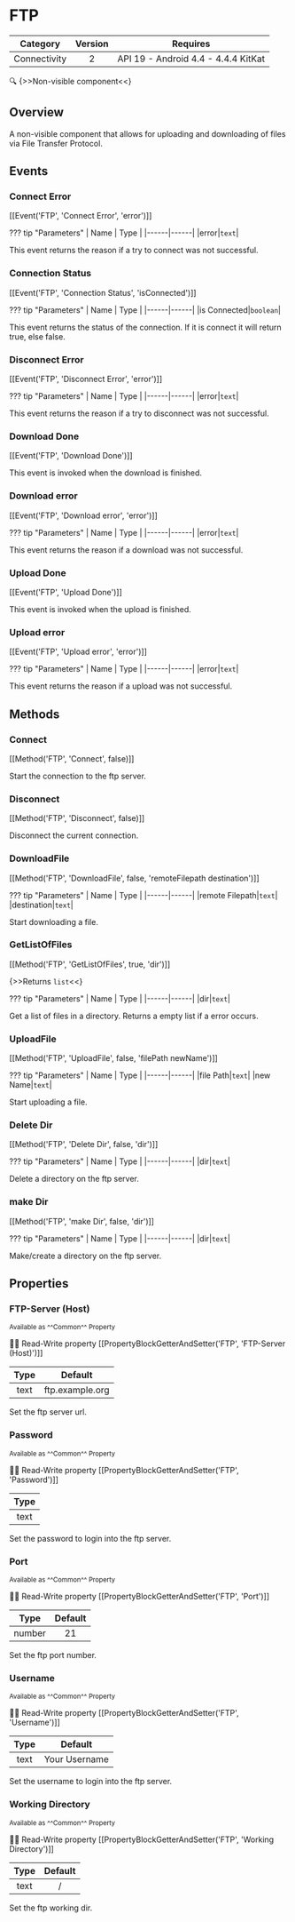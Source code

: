 # FTP

| Category | Version | Requires |
|:--------:|:-------:|:--------:|
|Connectivity|2|API 19 - Android 4.4 - 4.4.4 KitKat|

:mag: {>>Non-visible component<<}

## Overview

A non-visible component that allows for uploading and downloading of files via File Transfer Protocol.

## Events

### Connect Error

[[Event('FTP', 'Connect Error', 'error')]]

??? tip "Parameters"
    | Name | Type |
    |------|------|
    |error|`text`|


This event returns the reason if a try to connect was not successful.

### Connection Status

[[Event('FTP', 'Connection Status', 'isConnected')]]

??? tip "Parameters"
    | Name | Type |
    |------|------|
    |is Connected|`boolean`|


This event returns the status of the connection. If it is connect it will return true, else false.

### Disconnect Error

[[Event('FTP', 'Disconnect Error', 'error')]]

??? tip "Parameters"
    | Name | Type |
    |------|------|
    |error|`text`|


This event returns the reason if a try to disconnect was not successful.

### Download Done

[[Event('FTP', 'Download Done')]]

This event is invoked when the download is finished.

### Download error

[[Event('FTP', 'Download error', 'error')]]

??? tip "Parameters"
    | Name | Type |
    |------|------|
    |error|`text`|


This event returns the reason if a download was not successful.

### Upload Done

[[Event('FTP', 'Upload Done')]]

This event is invoked when the upload is finished.

### Upload error

[[Event('FTP', 'Upload error', 'error')]]

??? tip "Parameters"
    | Name | Type |
    |------|------|
    |error|`text`|


This event returns the reason if a upload was not successful.

## Methods

### Connect

[[Method('FTP', 'Connect', false)]]

Start the connection to the ftp server.

### Disconnect

[[Method('FTP', 'Disconnect', false)]]

Disconnect the current connection.

### DownloadFile

[[Method('FTP', 'DownloadFile', false, 'remoteFilepath destination')]]

??? tip "Parameters"
    | Name | Type |
    |------|------|
    |remote Filepath|`text`|
    |destination|`text`|


Start downloading a file.

### GetListOfFiles

[[Method('FTP', 'GetListOfFiles', true, 'dir')]]

{>>Returns `list`<<}

??? tip "Parameters"
    | Name | Type |
    |------|------|
    |dir|`text`|


Get a list of files in a directory. Returns a empty list if a error occurs.

### UploadFile

[[Method('FTP', 'UploadFile', false, 'filePath newName')]]

??? tip "Parameters"
    | Name | Type |
    |------|------|
    |file Path|`text`|
    |new Name|`text`|


Start uploading a file.

### Delete Dir

[[Method('FTP', 'Delete Dir', false, 'dir')]]

??? tip "Parameters"
    | Name | Type |
    |------|------|
    |dir|`text`|


Delete a directory on the ftp server.

### make Dir

[[Method('FTP', 'make Dir', false, 'dir')]]

??? tip "Parameters"
    | Name | Type |
    |------|------|
    |dir|`text`|


Make/create a directory on the ftp server.

## Properties

### FTP-Server (Host)

<small>Available as ^^Common^^ Property</small>

:eyes::pencil: Read-Write property
[[PropertyBlockGetterAndSetter('FTP', 'FTP-Server (Host)')]]

| Type | Default |
|:----:|:-------:|
|text|ftp.example.org|

Set the ftp server url.

### Password

<small>Available as ^^Common^^ Property</small>

:eyes::pencil: Read-Write property
[[PropertyBlockGetterAndSetter('FTP', 'Password')]]

| Type |
|:----:|
|text|

Set the password to login into the ftp server.

### Port

<small>Available as ^^Common^^ Property</small>

:eyes::pencil: Read-Write property
[[PropertyBlockGetterAndSetter('FTP', 'Port')]]

| Type | Default |
|:----:|:-------:|
|number|21|

Set the ftp port number.

### Username

<small>Available as ^^Common^^ Property</small>

:eyes::pencil: Read-Write property
[[PropertyBlockGetterAndSetter('FTP', 'Username')]]

| Type | Default |
|:----:|:-------:|
|text|Your Username|

Set the username to login into the ftp server.

### Working Directory

<small>Available as ^^Common^^ Property</small>

:eyes::pencil: Read-Write property
[[PropertyBlockGetterAndSetter('FTP', 'Working Directory')]]

| Type | Default |
|:----:|:-------:|
|text|/|

Set the ftp working dir.